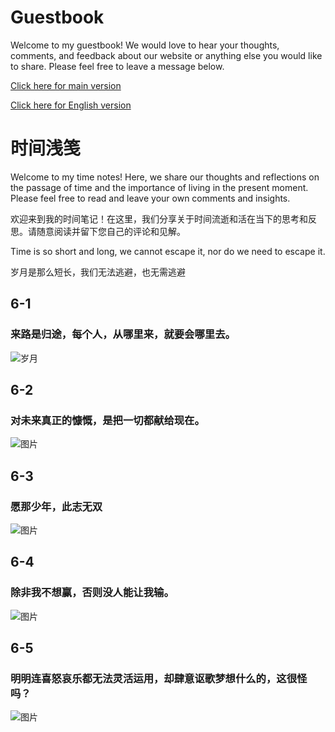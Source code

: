 # Guestbook
Welcome to my guestbook! We would love to hear your thoughts, comments, and feedback about our website or anything else you would like to share. Please feel free to leave a message below.</br>

[Click here for main version](./README.md)

[Click here for English version](./README-en.md)
# 时间浅笺
Welcome to my time notes! Here, we share our thoughts and reflections on the passage of time and the importance of living in the present moment. Please feel free to read and leave your own comments and insights.

欢迎来到我的时间笔记！在这里，我们分享关于时间流逝和活在当下的思考和反思。请随意阅读并留下您自己的评论和见解。

Time is so short and long, we cannot escape it, nor do we need to escape it.

岁月是那么短长，我们无法逃避，也无需逃避
## 6-1
 ### 来路是归途，每个人，从哪里来，就要会哪里去。
 ![岁月](https://source.unsplash.com/960x640/?time)
## 6-2
 ### 对未来真正的慷慨，是把一切都献给现在。
 ![图片](https://source.unsplash.com/960x640/?moment)
## 6-3
 ### 愿那少年，此志无双
 ![图片](https://source.unsplash.com/960x640/?Hero&courage&man)
## 6-4
 ### 除非我不想赢，否则没人能让我输。
  ![图片](https://source.unsplash.com/960x640/?Confidence&effort&determination)
## 6-5 
 ### 明明连喜怒哀乐都无法灵活运用，却肆意讴歌梦想什么的，这很怪吗？
![图片](https://source.unsplash.com/960x640/?梦想&追逐)
